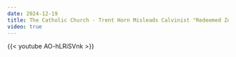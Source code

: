 ```yaml
---
date: 2024-12-19
title: The Catholic Church - Trent Horn Misleads Calvinist "Redeemed Zoomer"
video: true
---
```



{{< youtube AO-hLRiSVnk >}}
